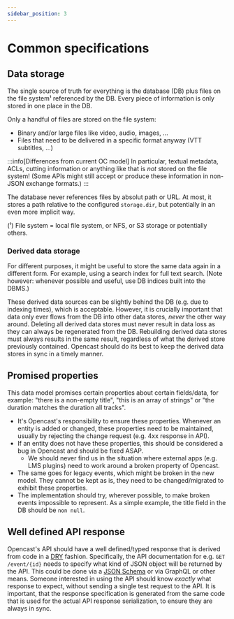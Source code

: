 ```yaml
---
sidebar_position: 3
---
```


# Common specifications

## Data storage

The single source of truth for everything is the database (DB) plus files on the file system¹ referenced by the DB.
Every piece of information is only stored in one place in the DB.

Only a handful of files are stored on the file system:
- Binary and/or large files like video, audio, images, ...
- Files that need to be delivered in a specific format anyway (VTT subtitles, ...)

:::info[Differences from current OC model]
In particular, textual metadata, ACLs, cutting information or anything like that is _not_ stored on the file system!
(Some APIs might still accept or produce these information in non-JSON exchange formats.)
:::

The database never references files by absolut path or URL.
At most, it stores a path relative to the configured `storage.dir`, but potentially in an even more implicit way.


(¹) File system = local file system, or NFS, or S3 storage or potentially others.

### Derived data storage

For different purposes, it might be useful to store the same data again in a different form.
For example, using a search index for full text search.
(Note however: whenever possible and useful, use DB indices built into the DBMS.)

These derived data sources can be slightly behind the DB (e.g. due to indexing times), which is acceptable.
However, it is crucially important that data only ever flows from the DB into other data stores, _never_ the other way around.
Deleting all derived data stores must never result in data loss as they can always be regenerated from the DB.
Rebuilding derived data stores must always results in the same result, regardless of what the derived store previously contained.
Opencast should do its best to keep the derived data stores in sync in a timely manner.


## Promised properties

This data model promises certain properties about certain fields/data, for example: "there is a non-empty title", "this is an array of strings" or "the duration matches the duration all tracks".

- It's Opencast's responsibility to ensure these properties. Whenever an entity is added or changed, these properties need to be maintained, usually by rejecting the change request (e.g. 4xx response in API).
- If an entity does not have these properties, this should be considered a bug in Opencast and should be fixed ASAP.
  - We should never find us in the situation where external apps (e.g. LMS plugins) need to work around a broken property of Opencast.
- The same goes for legacy events, which might be broken in the new model. They cannot be kept as is, they need to be changed/migrated to exhibit these properties.
- The implementation should try, wherever possible, to make broken events impossible to represent. As a simple example, the title field in the DB should be `non null`.


## Well defined API response

Opencast's API should have a well defined/typed response that is derived from code in a [DRY](https://en.wikipedia.org/wiki/Don%27t_repeat_yourself) fashion.
Specifically, the API documentation for e.g. `GET /event/{id}` needs to specify what kind of JSON object will be returned by the API.
This could be done via a [JSON Schema](https://json-schema.org/) or via GraphQL or other means.
Someone interested in using the API should know _exactly_ what response to expect, without sending a single test request to the API.
It is important, that the response specification is generated from the same code that is used for the actual API response serialization, to ensure they are always in sync.
